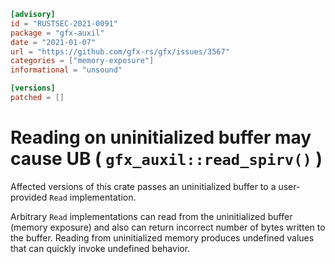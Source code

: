 ```toml
[advisory]
id = "RUSTSEC-2021-0091"
package = "gfx-auxil"
date = "2021-01-07"
url = "https://github.com/gfx-rs/gfx/issues/3567"
categories = ["memory-exposure"]
informational = "unsound"

[versions]
patched = []
```

# Reading on uninitialized buffer may cause UB ( `gfx_auxil::read_spirv()` )

Affected versions of this crate passes an uninitialized buffer to a user-provided `Read` implementation.

Arbitrary `Read` implementations can read from the uninitialized buffer (memory exposure) and also can return incorrect number of bytes written to the buffer.
Reading from uninitialized memory produces undefined values that can quickly invoke undefined behavior.
